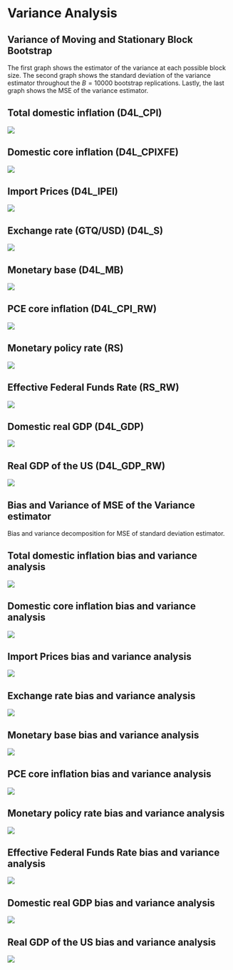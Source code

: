 # Variance Analysis

## Variance of Moving and Stationary Block Bootstrap
The first graph shows the estimator of the variance at each possible block size. 
The second graph shows the standard deviation of the variance estimator throughout the $B=10000$ bootstrap replications. 
Lastly, the last graph shows the MSE of the variance estimator.

## Total domestic inflation (D4L_CPI)
![](images/variance/1_D4L_CPI.png)
## Domestic core inflation (D4L_CPIXFE)
![](images/variance/2_D4L_CPIXFE.png)
## Import Prices (D4L_IPEI)
![](images/variance/3_D4L_IPEI.png)
## Exchange rate (GTQ/USD) (D4L_S)
![](images/variance/4_D4L_S.png)
## Monetary base (D4L_MB)
![](images/variance/5_D4L_MB.png)
## PCE core inflation (D4L_CPI_RW)
![](images/variance/6_D4L_CPI_RW.png)
## Monetary policy rate (RS)
![](images/variance/7_RS.png)
## Effective Federal Funds Rate (RS_RW)
![](images/variance/8_RS_RW.png)
## Domestic real GDP (D4L_GDP)
![](images/variance/9_D4L_GDP.png)
## Real GDP of the US (D4L_GDP_RW)
![](images/variance/10_D4L_GDP_RW.png)

## Bias and Variance of MSE of the Variance estimator

Bias and variance decomposition for MSE of standard deviation estimator.

## Total domestic inflation bias and variance analysis
![](images/bias_variance_variance/1_D4L_CPI_bias_variance.png)
## Domestic core inflation bias and variance analysis
![](images/bias_variance_variance/2_D4L_CPIXFE_bias_variance.png)
## Import Prices bias and variance analysis
![](images/bias_variance_variance/3_D4L_IPEI_bias_variance.png)
## Exchange rate bias and variance analysis
![](images/bias_variance_variance/4_D4L_S_bias_variance.png)
## Monetary base bias and variance analysis
![](images/bias_variance_variance/5_D4L_MB_bias_variance.png)
## PCE core inflation bias and variance analysis
![](images/bias_variance_variance/6_D4L_CPI_RW_bias_variance.png)
## Monetary policy rate bias and variance analysis
![](images/bias_variance_variance/7_RS_bias_variance.png)
## Effective Federal Funds Rate bias and variance analysis
![](images/bias_variance_variance/8_RS_RW_bias_variance.png)
## Domestic real GDP bias and variance analysis
![](images/bias_variance_variance/9_D4L_GDP_bias_variance.png)
## Real GDP of the US bias and variance analysis
![](images/bias_variance_variance/10_D4L_GDP_RW_bias_variance.png)
